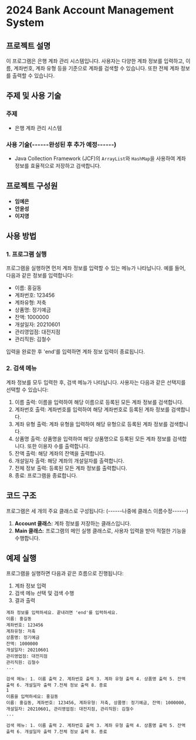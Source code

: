 # 2024 Bank Account Management System

## 프로젝트 설명

이 프로그램은 은행 계좌 관리 시스템입니다.  사용자는 다양한 계좌 정보를 입력하고, 이름, 계좌번호, 계좌 유형 등을 기준으로 계좌를 검색할 수 있습니다. 또한 전체 계좌 정보를 출력할 수 있습니다.

## 주제 및 사용 기술

### 주제
- 은행 계좌 관리 시스템

### 사용 기술(------완성된 후 추가 예정------)
- Java Collection Framework (JCF)의 `ArrayList`와 `HashMap`을 사용하여 계좌 정보를 효율적으로 저장하고 검색합니다.

## 프로젝트 구성원

- **임예은**
- **안윤성**
- **이지영**

## 사용 방법


### 1. 프로그램 실행
프로그램을 실행하면 먼저 계좌 정보를 입력할 수 있는 메뉴가 나타납니다. 예를 들어, 다음과 같은 정보를 입력합니다:
- 이름: 홍길동
- 계좌번호: 123456
- 계좌유형: 저축
- 상품명: 정기예금
- 잔액: 1000000
- 개설일자: 20210601
- 관리영업점: 대전지점
- 관리직원: 김철수

입력을 완료한 후 'end'를 입력하면 계좌 정보 입력이 종료됩니다.

### 2. 검색 메뉴
계좌 정보를 모두 입력한 후, 검색 메뉴가 나타납니다. 사용자는 다음과 같은 선택지를 선택할 수 있습니다:
1. 이름 출력: 이름을 입력하여 해당 이름으로 등록된 모든 계좌 정보를 검색합니다.
2. 계좌번호 출력: 계좌번호를 입력하여 해당 계좌번호로 등록된 계좌 정보를 검색합니다.
3. 계좌 유형 출력: 계좌 유형을 입력하여 해당 유형으로 등록된 계좌 정보를 검색합니다.
4. 상품명 출력: 상품명을 입력하여 해당 상품명으로 등록된 모든 계좌 정보를 검색합니다. 또한 이용자 수를 출력합니다.
5. 잔액 출력: 해당 계좌의 잔액을 출력합니다.
6. 개설일자 출력: 해당 계좌의 개설일자를  출력합니다.
7. 전체 정보 출력: 등록된 모든 계좌 정보를 출력합니다.
8. 종료: 프로그램을 종료합니다.

## 코드 구조
프로그램은 세 개의 주요 클래스로 구성됩니다: (------나중에 클래스 이름수정------)
1. **Account 클래스**: 계좌 정보를 저장하는 클래스입니다. 
2. **Main 클래스**: 프로그램의 메인 실행 클래스로, 사용자 입력을 받아 적절한 기능을 수행합니다.

## 예제 실행
프로그램을 실행하면 다음과 같은 흐름으로 진행됩니다:

1. 계좌 정보 입력
2. 검색 메뉴 선택 및 검색 수행
3. 결과 출력

```plaintext
계좌 정보를 입력하세요. 끝내려면 'end'를 입력하세요.
이름: 홍길동
계좌번호: 123456
계좌유형: 저축
상품명: 정기예금
잔액: 1000000
개설일자: 20210601
관리영업점: 대전지점
관리직원: 김철수
...

검색 메뉴: 1. 이름 출력 2. 계좌번호 출력 3. 계좌 유형 출력 4. 상품명 출력 5. 잔액 출력 6. 개설일자 출력 7.전체 정보 출력 8. 종료
1
이름을 입력하세요: 홍길동
이름: 홍길동, 계좌번호: 123456, 계좌유형: 저축, 상품명: 정기예금, 잔액: 1000000, 개설일자: 20210601, 관리영업점: 대전지점, 관리직원: 김철수
...

검색 메뉴: 1. 이름 출력 2. 계좌번호 출력 3. 계좌 유형 출력 4. 상품명 출력 5. 잔액 출력 6. 개설일자 출력 7.전체 정보 출력 8. 종료
